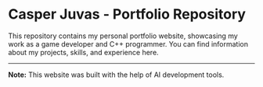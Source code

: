 # Casper Juvas - Portfolio Repository

This repository contains my personal portfolio website, showcasing my work as a game developer and C++ programmer. You can find information about my projects, skills, and experience here.

---

**Note:** This website was built with the help of AI development tools.